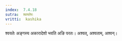 ```yaml
---
index:  7.4.18
sutra:  श्वयतेरः
vritti:  kashika 
---
```


श्वयतेः अङ्गस्य अकारादेशो भवति अङि परतः। अश्वत्, अश्वताम्, अश्वन्।

